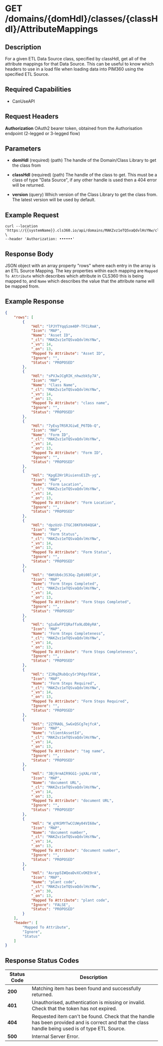 # GET /domains/{domHdl}/classes/{classHdl}/AttributeMappings

## Description
For a given ETL Data Source class, specified by classHdl, get all of the attribute mappings for that Data Source. This can be useful to know which headers to use in a load file when loading data into PIM360 using the specified ETL Source.

## Required Capabilities
* CanUseAPI

## Request Headers

**Authorization** OAuth2 bearer token, obtained from the Authorisation endpoint (2-legged or 3-legged flow)

## Parameters
* **domHdl** (required) (path) The handle of the Domain/Class Library to get the class from

* **classHdl** (required) (path) The handle of the class to get. This must be a class of type "Data Source", if any other handle is used then a 404 error will be returned.

* **version** (query) Which version of the Class Library to get the class from. The latest version will be used by default.


## Example Request
```
curl --location 'https://{{systemName}}.cls360.io/api/domains/MAKZvz1eTQSvaQdvlHsYNw/classes/yqvnK8LoRwuYGuc87WuaBg/AttributeMappings' \
--header 'Authorization: ••••••'
```

## Response Body
JSON object with an array property "rows" where each entry in the array is an ETL Source Mapping. The key properties within each mapping are `Mapped To Attribute` which describes which attribute in CLS360 this is being mapped to, and `Name` which describes the value that the attribute name will be mapped from.

## Example Response
```JSON
{
    "rows": [
        {
            "Hdl": "lPJYTYqqSzm40P-TFCLRmA",
            "Icon": "MAP",
            "Name": "Asset ID",
            "_cl": "MAKZvz1eTQSvaQdvlHsYNw",
            "_vn": 14,
            "_on": 13,
            "Mapped To Attribute": "Asset ID",
            "Ignore": "",
            "Status": "PROPOSED"
        },
        {
            "Hdl": "sPVJwJCgRIK_nhwzbk5y7A",
            "Icon": "MAP",
            "Name": "Class Name",
            "_cl": "MAKZvz1eTQSvaQdvlHsYNw",
            "_vn": 14,
            "_on": 13,
            "Mapped To Attribute": "class name",
            "Ignore": "",
            "Status": "PROPOSED"
        },
        {
            "Hdl": "7yEuy7RSRJGiwE_P6TDb-Q",
            "Icon": "MAP",
            "Name": "Form ID",
            "_cl": "MAKZvz1eTQSvaQdvlHsYNw",
            "_vn": 14,
            "_on": 13,
            "Mapped To Attribute": "Form ID",
            "Ignore": "",
            "Status": "PROPOSED"
        },
        {
            "Hdl": "KpgE2Hr1RiuiensE1Zh-yg",
            "Icon": "MAP",
            "Name": "Form Location",
            "_cl": "MAKZvz1eTQSvaQdvlHsYNw",
            "_vn": 14,
            "_on": 13,
            "Mapped To Attribute": "Form Location",
            "Ignore": "",
            "Status": "PROPOSED"
        },
        {
            "Hdl": "dpzUzU-ITGCJ8KFbX04QGA",
            "Icon": "MAP",
            "Name": "Form Status",
            "_cl": "MAKZvz1eTQSvaQdvlHsYNw",
            "_vn": 14,
            "_on": 13,
            "Mapped To Attribute": "Form Status",
            "Ignore": "",
            "Status": "PROPOSED"
        },
        {
            "Hdl": "6WtUb6c3S3Gq-Zp0i08ljA",
            "Icon": "MAP",
            "Name": "Form Steps Completed",
            "_cl": "MAKZvz1eTQSvaQdvlHsYNw",
            "_vn": 14,
            "_on": 13,
            "Mapped To Attribute": "Form Steps Completed",
            "Ignore": "",
            "Status": "PROPOSED"
        },
        {
            "Hdl": "g1uEwFPIQRaffa9LdD8yRA",
            "Icon": "MAP",
            "Name": "Form Steps Completeness",
            "_cl": "MAKZvz1eTQSvaQdvlHsYNw",
            "_vn": 14,
            "_on": 13,
            "Mapped To Attribute": "Form Steps Completeness",
            "Ignore": "",
            "Status": "PROPOSED"
        },
        {
            "Hdl": "ZJRqZRubQcy5r3Pdgsf8SA",
            "Icon": "MAP",
            "Name": "Form Steps Required",
            "_cl": "MAKZvz1eTQSvaQdvlHsYNw",
            "_vn": 14,
            "_on": 13,
            "Mapped To Attribute": "Form Steps Required",
            "Ignore": "",
            "Status": "PROPOSED"
        },
        {
            "Hdl": "2ZfRAOL_SwGxQSCg7ejfcA",
            "Icon": "MAP",
            "Name": "clientAssetId",
            "_cl": "MAKZvz1eTQSvaQdvlHsYNw",
            "_vn": 14,
            "_on": 13,
            "Mapped To Attribute": "tag name",
            "Ignore": "",
            "Status": "PROPOSED"
        },
        {
            "Hdl": "3Bj9rmAIR9GG1-jqXALrVA",
            "Icon": "MAP",
            "Name": "document URL",
            "_cl": "MAKZvz1eTQSvaQdvlHsYNw",
            "_vn": 14,
            "_on": 13,
            "Mapped To Attribute": "document URL",
            "Ignore": "",
            "Status": "PROPOSED"
        },
        {
            "Hdl": "W_qYKSMYTwCCUWy04VI68w",
            "Icon": "MAP",
            "Name": "document number",
            "_cl": "MAKZvz1eTQSvaQdvlHsYNw",
            "_vn": 14,
            "_on": 13,
            "Mapped To Attribute": "document number",
            "Ignore": "",
            "Status": "PROPOSED"
        },
        {
            "Hdl": "Asrpp5IWQeaDvXCvOKE9rA",
            "Icon": "MAP",
            "Name": "plant code",
            "_cl": "MAKZvz1eTQSvaQdvlHsYNw",
            "_vn": 30,
            "_on": 13,
            "Mapped To Attribute": "plant code",
            "Ignore": "FALSE",
            "Status": "PROPOSED"
        }
    ],
    "header": [
        "Mapped To Attribute",
        "Ignore",
        "Status"
    ]
}
```

## Response Status Codes
| Status Code | Description |
| -------- | ------- |
|**200** |Matching item has been found and successfully returned.|
|**401** |Unauthorised, authentication is missing or invalid. Check that the token has not expired.|
|**404** |Requested item can't be found. Check that the handle has been provided and is correct and that the class handle being used is of type ETL Source.|
|**500** |Internal Server Error.|



